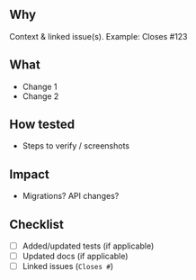 ## Why
Context & linked issue(s). Example: Closes #123

## What
- Change 1
- Change 2

## How tested
- Steps to verify / screenshots

## Impact
- Migrations? API changes?

## Checklist
- [ ] Added/updated tests (if applicable)
- [ ] Updated docs (if applicable)
- [ ] Linked issues (`Closes #`)
